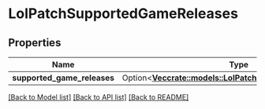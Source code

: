 # LolPatchSupportedGameReleases

## Properties

Name | Type | Description | Notes
------------ | ------------- | ------------- | -------------
**supported_game_releases** | Option<[**Vec<crate::models::LolPatchSupportedGameRelease>**](LolPatchSupportedGameRelease.md)> |  | [optional]

[[Back to Model list]](../README.md#documentation-for-models) [[Back to API list]](../README.md#documentation-for-api-endpoints) [[Back to README]](../README.md)


